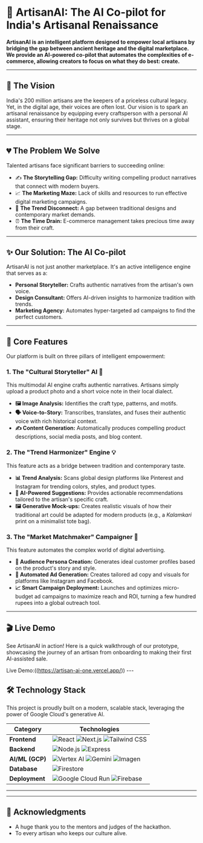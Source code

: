 # 🎨 ArtisanAI: The AI Co-pilot for India's Artisanal Renaissance



**ArtisanAI is an intelligent platform designed to empower local artisans by bridging the gap between ancient heritage and the digital marketplace. We provide an AI-powered co-pilot that automates the complexities of e-commerce, allowing creators to focus on what they do best: create.**

---

## 🌟 The Vision

India's 200 million artisans are the keepers of a priceless cultural legacy. Yet, in the digital age, their voices are often lost. Our vision is to spark an artisanal renaissance by equipping every craftsperson with a personal AI assistant, ensuring their heritage not only survives but thrives on a global stage.

---

## 💔 The Problem We Solve

Talented artisans face significant barriers to succeeding online:
* ✍️ **The Storytelling Gap:** Difficulty writing compelling product narratives that connect with modern buyers.
* 📈 **The Marketing Maze:** Lack of skills and resources to run effective digital marketing campaigns.
* 🎨 **The Trend Disconnect:** A gap between traditional designs and contemporary market demands.
* ⏰ **The Time Drain:** E-commerce management takes precious time away from their craft.

---

## ✨ Our Solution: The AI Co-pilot

ArtisanAI is not just another marketplace. It's an active intelligence engine that serves as a:
* **Personal Storyteller:** Crafts authentic narratives from the artisan's own voice.
* **Design Consultant:** Offers AI-driven insights to harmonize tradition with trends.
* **Marketing Agency:** Automates hyper-targeted ad campaigns to find the perfect customers.

---

## 🚀 Core Features

Our platform is built on three pillars of intelligent empowerment:

### 1. The "Cultural Storyteller" AI 🎤
This multimodal AI engine crafts authentic narratives. Artisans simply upload a product photo and a short voice note in their local dialect.
* **🖼️ Image Analysis:** Identifies the craft type, patterns, and motifs.
* **🗣️ Voice-to-Story:** Transcribes, translates, and fuses their authentic voice with rich historical context.
* **✍️ Content Generation:** Automatically produces compelling product descriptions, social media posts, and blog content.

### 2. The "Trend Harmonizer" Engine 💡
This feature acts as a bridge between tradition and contemporary taste.
* **📊 Trend Analysis:** Scans global design platforms like Pinterest and Instagram for trending colors, styles, and product types.
* **🎨 AI-Powered Suggestions:** Provides actionable recommendations tailored to the artisan's specific craft.
* **🖼️ Generative Mock-ups:** Creates realistic visuals of how their traditional art could be adapted for modern products (e.g., a *Kalamkari* print on a minimalist tote bag).

### 3. The "Market Matchmaker" Campaigner 🎯
This feature automates the complex world of digital advertising.
* **👤 Audience Persona Creation:** Generates ideal customer profiles based on the product's story and style.
* **🤖 Automated Ad Generation:** Creates tailored ad copy and visuals for platforms like Instagram and Facebook.
* **📈 Smart Campaign Deployment:** Launches and optimizes micro-budget ad campaigns to maximize reach and ROI, turning a few hundred rupees into a global outreach tool.

---

## 🎬 Live Demo

See ArtisanAI in action! Here is a quick walkthrough of our prototype, showcasing the journey of an artisan from onboarding to making their first AI-assisted sale.



Live Demo:((https://artisan-ai-one.vercel.app/))  ---

## 🛠️ Technology Stack

This project is proudly built on a modern, scalable stack, leveraging the power of Google Cloud's generative AI.

| Category         | Technologies                                                                                                                       |
| ---------------- | ---------------------------------------------------------------------------------------------------------------------------------- |
| **Frontend** | ![React](https://img.shields.io/badge/-React-61DAFB?logo=react&logoColor=white) ![Next.js](https://img.shields.io/badge/-Next.js-000000?logo=next.js&logoColor=white) ![Tailwind CSS](https://img.shields.io/badge/-Tailwind_CSS-38B2AC?logo=tailwind-css&logoColor=white) |
| **Backend** | ![Node.js](https://img.shields.io/badge/-Node.js-339933?logo=node.js&logoColor=white) ![Express](https://img.shields.io/badge/-Express-000000?logo=express&logoColor=white)                                |
| **AI/ML (GCP)** | ![Vertex AI](https://img.shields.io/badge/-Vertex_AI-4285F4?logo=google-cloud&logoColor=white) ![Gemini](https://img.shields.io/badge/-Gemini_Pro-8E44AD) ![Imagen](https://img.shields.io/badge/-Imagen-4A90E2) |
| **Database** | ![Firestore](https://img.shields.io/badge/-Firestore-FFCA28?logo=firebase&logoColor=black)                                          |
| **Deployment** | ![Google Cloud Run](https://img.shields.io/badge/-Cloud_Run-4285F4?logo=google-cloud&logoColor=white) ![Firebase](https://img.shields.io/badge/-Firebase-FFCA28?logo=firebase&logoColor=black)              |

---


---

## 🙏 Acknowledgments

* A huge thank you to the mentors and judges of the hackathon.
* To every artisan who keeps our culture alive.
